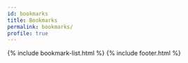 ```yaml
---
id: bookmarks
title: Bookmarks
permalink: bookmarks/
profile: true
---
```


{% include bookmark-list.html %}
{% include footer.html %}